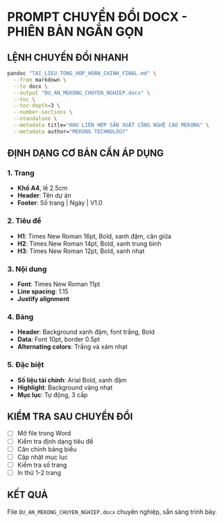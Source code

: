 # PROMPT CHUYỂN ĐỔI DOCX - PHIÊN BẢN NGẮN GỌN

## LỆNH CHUYỂN ĐỔI NHANH

```bash
pandoc "TAI_LIEU_TONG_HOP_HOAN_CHINH_FINAL.md" \
  --from markdown \
  --to docx \
  --output "DU_AN_MEKONG_CHUYEN_NGHIEP.docx" \
  --toc \
  --toc-depth=3 \
  --number-sections \
  --standalone \
  --metadata title="KHU LIÊN HỢP SẢN XUẤT CÔNG NGHỆ CAO MEKONG" \
  --metadata author="MEKONG TECHNOLOGY"
```

## ĐỊNH DẠNG CƠ BẢN CẦN ÁP DỤNG

### 1. Trang
- **Khổ A4**, lề 2.5cm
- **Header**: Tên dự án
- **Footer**: Số trang | Ngày | V1.0

### 2. Tiêu đề
- **H1**: Times New Roman 16pt, Bold, xanh đậm, căn giữa
- **H2**: Times New Roman 14pt, Bold, xanh trung bình
- **H3**: Times New Roman 12pt, Bold, xanh nhạt

### 3. Nội dung
- **Font**: Times New Roman 11pt
- **Line spacing**: 1.15
- **Justify alignment**

### 4. Bảng
- **Header**: Background xanh đậm, font trắng, Bold
- **Data**: Font 10pt, border 0.5pt
- **Alternating colors**: Trắng và xám nhạt

### 5. Đặc biệt
- **Số liệu tài chính**: Arial Bold, xanh đậm
- **Highlight**: Background vàng nhạt
- **Mục lục**: Tự động, 3 cấp

## KIỂM TRA SAU CHUYỂN ĐỔI

- [ ] Mở file trong Word
- [ ] Kiểm tra định dạng tiêu đề
- [ ] Căn chỉnh bảng biểu
- [ ] Cập nhật mục lục
- [ ] Kiểm tra số trang
- [ ] In thử 1-2 trang

## KẾT QUẢ
File `DU_AN_MEKONG_CHUYEN_NGHIEP.docx` chuyên nghiệp, sẵn sàng trình bày. 